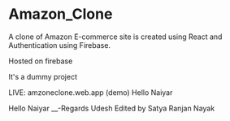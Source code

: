 # Amazon_Clone

A clone of Amazon E-commerce site is created using React and Authentication using Firebase.

Hosted on firebase


It's a dummy project

LIVE:  amzoneclone.web.app
(demo)
Hello Naiyar


Hello Naiyar __-Regards Udesh
Edited by Satya Ranjan Nayak
